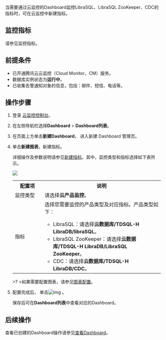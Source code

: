 当需要通过云监控的Dashboard监控LibraSQL、LibraSQL ZooKeeper、CDC的指标时，可在云监控中新建指标。

## 监控指标

请参见监控指标。

## 前提条件

- 已开通腾讯云云监控（Cloud Monitor，CM）服务。
- 数据库实例状态为**运行中**。
- 已收集告警通知对象的信息，包括：邮件、短信、电话等。

## 操作步骤

1. 登录 [云监控控制台](https://console.cloud.tencent.com/monitor)。

2. 在左侧导航栏选择**Dashboard** > **Dashboard列表**。

3. 在页面上方单击**新建Dashboard**， 进入新建 Dashboard 管理页。

4. 单击**新建图表**，新建指标。

   详细操作及参数说明请参见[新建指标](https://cloud.tencent.com/document/product/248/46761)。其中，监控类型和指标选择如下表所示。

   ![](https://qcloudimg.tencent-cloud.cn/raw/ae2c45bbe3f8a5c2ed65a65d9bddb0a7.png)
   
   <table>
   <tr>
   <th width="20%">配置项</th><th width="80%">说明</th></tr>
   <tr>
   <td>监控类型</td><td>请选择<b>云产品监控</b>。</td></tr>
   <tr>
   <td>指标</td>
   <td>选择您需要监控的产品类型及对应指标。产品类型如下：
   <ul>
   <li>LibraSQL：请选择<b>云数据库/TDSQL-H LibraDB/libraSQL</b>。</li>
   <li>LibraSQL ZooKeeper：请选择<b>云数据库/TDSQL-H LibraDB/LibraSQL ZooKeeper</b>。</li>
   <li>CDC：请选择<b>云数据库/TDSQL-H LibraDB/CDC</b>。</li></ul></td></tr>
   </table>
   >?
   >如果需要配置图表，请参见<a href="https://cloud.tencent.com/document/product/248/46762" target="_blank">图表配置</a>。
   
5. 配置完成后， 单击![img](https://main.qcloudimg.com/raw/2cf48d6910973ec3dc7074e05bac24db.png) 。

   保存后可在**Dashboard列表**中查看对应的Dashboard。

## 后续操作

查看已创建的Dashboard操作请参见[查看Dashboard](https://cloud.tencent.com/document/product/248/46748)。